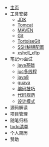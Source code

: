 * [主页](helloword)
* 工具安装
  * [JDK](java/07jdk安装 "jdk安装")
  * [Tomcat](java/08tomcat安装 "tomcat安装")
  * [MAVEN](java/09MAVEN安装 "MAVEN安装")
  * [Git](java/10Git安装 "Git安装")
  * [TortoiseGit](java/11TortoiseGit安装 "TortoiseGit安装")
  * [SSH秘钥配置](java/12SSH秘钥配置 "SSH秘钥配置")
  * [xshell_xftp](java/13xshell_xftp "xshell_xftp安装配置")
* 笔记vs面试
  * [java基础](java/01java基础 "java入门")
  * [juc多线程](java/02juc多线程 "并发编程")
  * [java8](java/03java8 "jdk1.8特性")
  * [guava](java/04guava "guava编程")
  * [编码技巧](java/05编码技巧 "编码技巧")
  * [代码规范](java/06代码规范 "代码规范")
  * [设计模式](java/99设计模式 "代码规范")
* 源码解读
* 项目管理
* 随笔归档
* [todo清单](java/todo清单 "待办清单")
* 个人简历
* 赞助
  